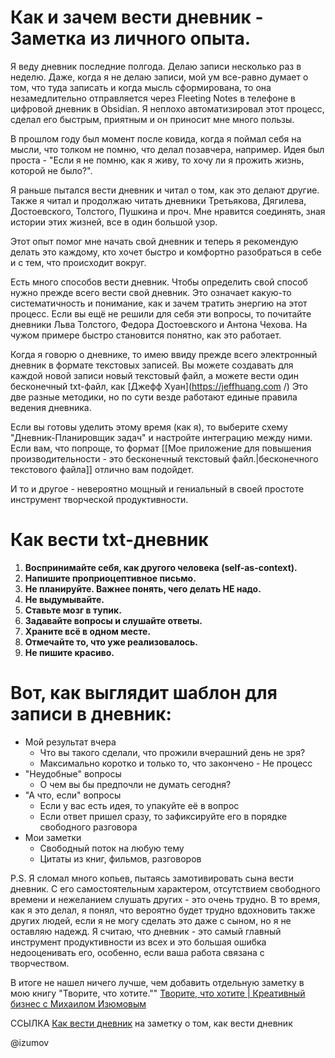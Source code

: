 
# Как и зачем вести дневник - Заметка из личного опыта.

Я веду дневник последние полгода. Делаю записи несколько раз в неделю. Даже, когда я не делаю записи, мой ум все-равно думает о том, что туда записать и когда мысль сформирована, то она незамедлительно отправляется через Fleeting Notes в телефоне в цифровой дневник в Obsidian. Я неплохо автоматизировал этот процесс, сделал его быстрым, приятным и он приносит мне много пользы.

В прошлом году был момент после ковида, когда я поймал себя на мысли, что толком не помню, что делал позавчера, например. Идея был проста - "Если я не помню, как я живу, то хочу ли я прожить жизнь, которой не было?".

Я раньше пытался вести дневник и читал о том, как это делают другие. Также я читал и продолжаю читать дневники Третьякова, Дягилева, Достоевского, Толстого, Пушкина и проч. Мне нравится соединять, зная истории этих жизней, все в один большой узор.

Этот опыт помог мне начать свой дневник и теперь я рекомендую делать это каждому, кто хочет быстро и комфортно разобраться в себе и с тем, что происходит вокруг.

Есть много способов вести дневник. Чтобы определить свой способ нужно прежде всего вести свой дневник. Это означает какую-то систематичность и понимание, как и зачем тратить энергию на этот процесс. Если вы ещё не решили для себя эти вопросы, то почитайте дневники Льва Толстого, Федора Достоевского и Антона Чехова. На чужом примере быстро становится понятно, как это работает.

Когда я говорю о дневнике, то имею ввиду прежде всего электронный дневник в формате текстовых записей. Вы можете создавать для каждой новой записи новый текстовый файл, а можете вести один бесконечный txt-файл, как [Джефф Хуан](https://jeffhuang.com /) Это две разные методики, но по сути везде работают единые правила ведения дневника.

Если вы готовы уделить этому время (как я), то выберите схему "Дневник-Планировщик задач" и настройте интеграцию между ними.
Если вам, что попроще, то формат [[Мое приложение для повышения производительности - это бесконечный текстовый файл.|бесконечного текстового файла]] отлично вам подойдет.

И то и другое - невероятно мощный и гениальный в своей простоте инструмент творческой продуктивности.

# Как вести txt-дневник

1. **Воспринимайте себя, как другого человека (self-as-context).**
2. **Напишите проприоцептивное письмо.**
3. **Не планируйте. Важнее понять, чего делать НЕ надо.**
4. **Не выдумывайте.**
5. **Ставьте мозг в тупик.**
7. **Задавайте вопросы и слушайте ответы.**
8. **Храните всё в одном месте.**
9. **Отмечайте то, что уже реализовалось.**
10. **Не пишите красиво.**

# Вот, как выглядит шаблон для записи в дневник:
- Мой результат вчера
	- Что вы такого сделали, что прожили вчерашний день не зря?
	- Максимально коротко и только то, что закончено - Не процесс
- "Неудобные" вопросы
	- О чем вы бы предпочли не думать сегодня?
- "А что, если" вопросы
	- Если у вас есть идея, то упакуйте её в вопрос
	- Если ответ пришел сразу, то зафиксируйте его в порядке свободного разговора
- Мои заметки
	- Свободный поток на любую тему
	- Цитаты из книг, фильмов, разговоров

P.S. Я сломал много копьев, пытаясь замотивировать сына вести дневник. С его самостоятельным характером, отсутствием свободного времени и нежеланием слушать других - это очень трудно. В то время, как я это делал, я понял, что вероятно будет трудно вдохновить также других людей, если я не могу сделать это даже с сыном, но я не оставляю надежд. Я считаю, что дневник - это самый главный инструмент продуктивности из всех и это большая ошибка недооценивать его, особенно, если ваша работа связана с творчеством.

В итоге не нашел ничего лучше, чем добавить отдельную заметку в мою книгу "Творите, что хотите."" [Творите, что хотите | Креативный бизнес с Михаилом Изюмовым](https://www.thecreativeact.ru/) 

ССЫЛКА [Как вести дневник](https://www.thecreativeact.ru/thecreativeact-ru-10-04/notes/my-book/chapters/glava-4-genialnaya-prostota/4-2-dnevnik/) на заметку о том, как вести дневник

@izumov